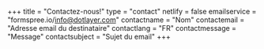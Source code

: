 +++
title = "Contactez-nous!"
type = "contact"
netlify = false
emailservice = "formspree.io/info@dotlayer.com"
contactname = "Nom"
contactemail = "Adresse email du destinataire"
contactlang = "FR"
contactmessage = "Message"
contactsubject = "Sujet du email"
+++
